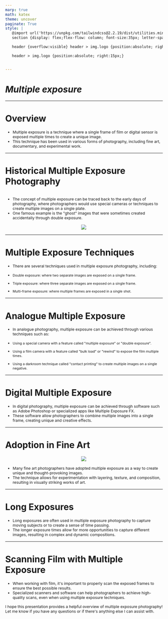 ```yaml
---
marp: true
math: katex
theme: uncover
paginate: True
style: |
   @import url('https://unpkg.com/tailwindcss@2.2.19/dist/utilities.min.css');
   section {display: flex;flex-flow: column; font-size:35px; letter-spacing:1.4px;}

   header {overflow:visible} header > img.logo {position:absolute; right:15px;}

   header > img.logo {position:absolute; right:15px;}


---
```

<!-- backgroundImage: url('backgrounds/aaabstract (12).png') -->
<!-- _class: lead -->

 # _Multiple exposure_

---
<style scoped>p,li {font-size:0.92em}</style>

 # Overview

- Multiple exposure is a technique where a single frame of film or digital sensor is exposed multiple times to create a unique image.
- This technique has been used in various forms of photography, including fine art, documentary, and experimental work.

---
<style scoped>p,li {font-size:0.88em}</style>

 # Historical Multiple Exposure Photography
<div style='flex:1 1 auto; min-height:0;' class="grid grid-cols-8 gap-4">
<div style='display:flex; flex-flow:column; min-height:0;' class="col-span-4">

- The concept of multiple exposure can be traced back to the early days of photography, where photographers would use special cameras or techniques to create multiple images on a single plate.
- One famous example is the "ghost" images that were sometimes created accidentally through double exposure.
</div>

<div style='display:flex; flex-flow:column; min-height:0;' class="col-span-4">

<div style="display: flex; flex: 1 1 auto; flex-flow: row; min-height: 0"><div style="display: flex; flex: 1 1 auto; justify-content: center;min-height:0;min-width:0; margin-bottom:0.1em;;margin-right:0.15em">
<img style='object-fit: contain; max-height:100%; max-width:100%; background-color: rgba(0,0,0,0);' src='https://upload.wikimedia.org/wikipedia/commons/thumb/3/3a/%C3%89tienne-Jules_Marey%2C_Cheval_blanc_mont%C3%A9%2C_1886%2C_locomotion_du_cheval%2C_exp%C3%A9rience_4%2C_Chronophotographie_sur_plaque_fixe%2C_n%C3%A9gatif.jpg/220px-%C3%89tienne-Jules_Marey%2C_Cheval_blanc_mont%C3%A9%2C_1886%2C_locomotion_du_cheval%2C_exp%C3%A9rience_4%2C_Chronophotographie_sur_plaque_fixe%2C_n%C3%A9gatif.jpg'/>
</div>
</div>

</div>

</div>


---
<style scoped>p,li {font-size:0.84em}</style>

 # Multiple Exposure Techniques

- There are several techniques used in multiple exposure photography, including:

+ Double exposure: where two separate images are exposed on a single frame.

+ Triple exposure: where three separate images are exposed on a single frame.

+ Multi-frame exposure: where multiple frames are exposed in a single shot.

---
<style scoped>p,li {font-size:0.84em}</style>

 # Analogue Multiple Exposure
- In analogue photography, multiple exposure can be achieved through various techniques such as:

+ Using a special camera with a feature called "multiple exposure" or "double exposure".

+ Using a film camera with a feature called "bulk load" or "rewind" to expose the film multiple times.

+ Using a darkroom technique called "contact printing" to create multiple images on a single negative.


---
<style scoped>p,li {font-size:0.92em}</style>

 # Digital Multiple Exposure
- In digital photography, multiple exposure can be achieved through software such as Adobe Photoshop or specialized apps like Multiple Exposure FX.
- These software allow photographers to combine multiple images into a single frame, creating unique and creative effects.


---
<style scoped>p,li {font-size:0.88em}</style>

 # Adoption in Fine Art
<div style="display: flex; flex: 1 1 auto; flex-flow: row; min-height: 0"><div style="display: flex; flex: 1 1 auto; justify-content: center;min-height:0;min-width:0; margin-bottom:0.1em;;margin-right:0.15em">
<img style='object-fit: contain; max-height:100%; max-width:100%; background-color: rgba(0,0,0,0);' src='https://upload.wikimedia.org/wikipedia/en/thumb/1/17/Ian-Hornak-Acrylic-Canvas-Hannahs-Mirror-1978.JPG/220px-Ian-Hornak-Acrylic-Canvas-Hannahs-Mirror-1978.JPG'/>
</div>
</div>

- Many fine art photographers have adopted multiple exposure as a way to create unique and thought-provoking images.
- The technique allows for experimentation with layering, texture, and composition, resulting in visually striking works of art.

---
<style scoped>p,li {font-size:0.92em}</style>

 # Long Exposures
- Long exposures are often used in multiple exposure photography to capture moving subjects or to create a sense of time passing.
- The longer exposure times allow for more opportunities to capture different images, resulting in complex and dynamic compositions.


---
<style scoped>p,li {font-size:0.88em}</style>

 # Scanning Film with Multiple Exposure

- When working with film, it's important to properly scan the exposed frames to ensure the best possible results.
- Specialized scanners and software can help photographers to achieve high-quality scans, even when using multiple exposure techniques.

I hope this presentation provides a helpful overview of multiple exposure photography! Let me know if you have any questions or if there's anything else I can assist with.